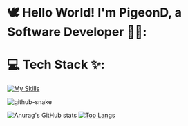 # 🕊️ Hello World! I'm PigeonD, a Software Developer 👋🏼:

# 💻 Tech Stack ✨:
[![My Skills](https://skillicons.dev/icons?i=py,java,kotlin,swift,flutter,c,cs,cpp,html,css,js,dotnet,pytorch,gradle,aws,azure,mongodb,bitbucket,sqlite,mysql,docker,firebase,gcp,git,github,stackoverflow,idea,linux,ps,pr,ae,unity,blender,figma,anaconda,visualstudio,vscode,androidstudio,matlab,apple,windows,gmail,twitter,discord,linkedin&perline=15)](https://skillicons.dev)

<picture>
  <source media="(prefers-color-scheme: dark)" srcset="https://raw.githubusercontent.com/Ding808/PigeonD/output/github-snake-dark.svg" />
  <source media="(prefers-color-scheme: light)" srcset="https://raw.githubusercontent.com/Ding808/PigeonD/output/github-snake.svg" />
  <img alt="github-snake" src="https://raw.githubusercontent.com/Ding808/PigeonD/output/github-snake.svg" />
</picture>

![Anurag's GitHub stats](https://github-readme-stats.vercel.app/api?username=Ding808&show_icons=true&theme=ambient_gradient&card_width=400&line_height=40)
[![Top Langs](https://github-readme-stats.vercel.app/api/top-langs/?username=Ding808&hide=liquid&theme=ambient_gradient&card_width=400)](https://github.com/anuraghazra/github-readme-stats)
